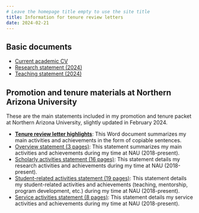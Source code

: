```yaml
---
# Leave the homepage title empty to use the site title
title: Information for tenure review letters
date: 2024-02-21
---
```


## Basic documents
- [Current academic CV](../uploads/Nghiem-CV.pdf)
- [Research statement (2024)](../uploads/Nghiem-research.pdf)
- [Teaching statement (2024)](../uploads/Nghiem-teaching.pdf)


## Promotion and tenure materials at Northern Arizona University

These are the main statements included in my promotion and tenure packet at Northern Arizona University, slightly updated in February 2024.

- [**Tenure review letter highlights**](../uploads/tenure/Nghiem-tenure-letter-info.docx): This Word document summarizes my main activities and achievements in the form of copiable sentences.
- [Overview statement (3 pages)](../uploads/tenure/tenure-overview.pdf): This statement summarizes my main activities and achievements during my time at NAU (2018-present).
- [Scholarly activities statement (16 pages)](../uploads/tenure/tenure-research.pdf): This statement details my research activities and achievements during my time at NAU (2018-present).
- [Student-related activities statement (19 pages)](../uploads/tenure/tenure-student-related.pdf): This statement details my student-related activities and achievements (teaching, mentorship, program development, etc.) during my time at NAU (2018-present).
- [Service activities statement (8 pages)](../uploads/tenure/tenure-service.pdf): This statement details my service activities and achievements during my time at NAU (2018-present).
